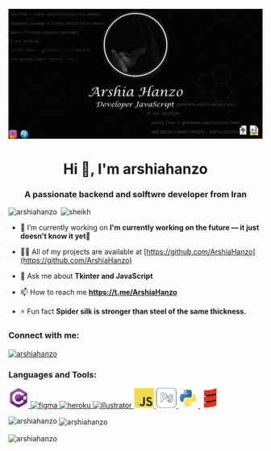 <p align="center">
  <img src="https://github.com/ArshiaHanzo/ArshiaHanzo/blob/main/22.jpg" alt="GitHub Banner" style="max-width: 100%; height: auto;" />
</p>

<h1 align="center">Hi 👋, I'm arshiahanzo</h1>
<h3 align="center">A passionate backend and solftwre developer from Iran</h3>

<img align="right" alt="sheikh" width = "400" src="https://miro.medium.com/v2/resize:fit:960/0*ojVMZy95GxbXQwxk.gif">

<p align="left"> <img src="https://komarev.com/ghpvc/?username=arshiahanzo&label=Profile%20views&color=0e75b6&style=flat" alt="arshiahanzo" /> </p>

- 🔭 I’m currently working on **I'm currently working on the future — it just doesn't know it yet🚀**

- 👨‍💻 All of my projects are available at [https://github.com/ArshiaHanzo](https://github.com/ArshiaHanzo)

- 💬 Ask me about **Tkinter and JavaScript**

- 📫 How to reach me **https://t.me/ArshiaHanzo**

- ⚡ Fun fact **Spider silk is stronger than steel of the same thickness.**

<h3 align="left">Connect with me:</h3>
<p align="left">
<a href="https://instagram.com/arshiahanzo" target="blank"><img align="center" src="https://raw.githubusercontent.com/rahuldkjain/github-profile-readme-generator/master/src/images/icons/Social/instagram.svg" alt="arshiahanzo" height="30" width="40" /></a>
</p>

<h3 align="left">Languages and Tools:</h3>
<p align="left"> <a href="https://www.w3schools.com/cs/" target="_blank" rel="noreferrer"> <img src="https://raw.githubusercontent.com/devicons/devicon/master/icons/csharp/csharp-original.svg" alt="csharp" width="40" height="40"/> </a> <a href="https://www.figma.com/" target="_blank" rel="noreferrer"> <img src="https://www.vectorlogo.zone/logos/figma/figma-icon.svg" alt="figma" width="40" height="40"/> </a> <a href="https://heroku.com" target="_blank" rel="noreferrer"> <img src="https://www.vectorlogo.zone/logos/heroku/heroku-icon.svg" alt="heroku" width="40" height="40"/> </a> <a href="https://www.adobe.com/in/products/illustrator.html" target="_blank" rel="noreferrer"> <img src="https://www.vectorlogo.zone/logos/adobe_illustrator/adobe_illustrator-icon.svg" alt="illustrator" width="40" height="40"/> </a> <a href="https://developer.mozilla.org/en-US/docs/Web/JavaScript" target="_blank" rel="noreferrer"> <img src="https://raw.githubusercontent.com/devicons/devicon/master/icons/javascript/javascript-original.svg" alt="javascript" width="40" height="40"/> </a> <a href="https://www.photoshop.com/en" target="_blank" rel="noreferrer"> <img src="https://raw.githubusercontent.com/devicons/devicon/master/icons/photoshop/photoshop-line.svg" alt="photoshop" width="40" height="40"/> </a> <a href="https://www.python.org" target="_blank" rel="noreferrer"> <img src="https://raw.githubusercontent.com/devicons/devicon/master/icons/python/python-original.svg" alt="python" width="40" height="40"/> </a> <a href="https://www.scala-lang.org" target="_blank" rel="noreferrer"> <img src="https://raw.githubusercontent.com/devicons/devicon/master/icons/scala/scala-original.svg" alt="scala" width="40" height="40"/> </a> </p>

<p><img align="left" src="https://github-readme-stats.vercel.app/api/top-langs?username=arshiahanzo&show_icons=true&locale=en&layout=compact" alt="arshiahanzo" /></p>

<p>&nbsp;<img align="center" src="https://github-readme-stats.vercel.app/api?username=arshiahanzo&show_icons=true&locale=en" alt="arshiahanzo" /></p>

<p><img align="center" src="https://github-readme-streak-stats.herokuapp.com/?user=arshiahanzo&" alt="arshiahanzo" /></p>
